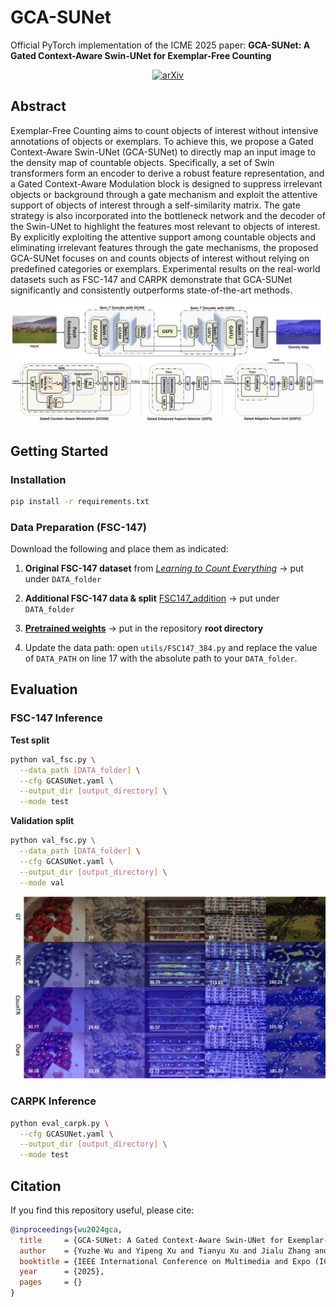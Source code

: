 # GCA-SUNet



Official PyTorch implementation of the ICME 2025 paper: **GCA-SUNet: A Gated Context-Aware Swin-UNet for Exemplar-Free Counting**
<p align="center">
  <a href="https://arxiv.org/abs/2409.12249">
    <img src="https://img.shields.io/badge/arXiv-2409.12249-b31b1b?logo=arXiv" alt="arXiv">
  </a>
</p>


## Abstract
Exemplar-Free Counting aims to count objects of interest without intensive annotations of objects or exemplars. To achieve this, we propose a Gated Context-Aware Swin-UNet (GCA-SUNet) to directly map an input image to the density map of countable objects. Specifically, a set of Swin transformers form an encoder to derive a robust feature representation, and a Gated Context-Aware Modulation block is designed to suppress irrelevant objects or background through a gate mechanism and exploit the attentive support of objects of interest through a self-similarity matrix. The gate strategy is also incorporated into the bottleneck network and the decoder of the Swin-UNet to highlight the features most relevant to objects of interest. By explicitly exploiting the attentive support among countable objects and eliminating irrelevant features through the gate mechanisms, the proposed GCA-SUNet focuses on and counts objects of interest without relying on predefined categories or exemplars. Experimental results on the real-world datasets such as FSC-147 and CARPK demonstrate that GCA-SUNet significantly and consistently outperforms state-of-the-art methods.

![Architecture](material/architecture.jpg)




## Getting Started

### Installation
```bash
pip install -r requirements.txt
````

### Data Preparation (FSC-147)

Download the following and place them as indicated:

1. **Original FSC-147 dataset** from *[Learning to Count Everything](https://drive.google.com/file/d/1ymDYrGs9DSRicfZbSCDiOu0ikGDh5k6S/view?usp=sharing)* → put under `DATA_folder`

2. **Additional FSC-147 data & split** [FSC147\_addition](https://drive.google.com/file/d/1ahkCdFDeUIWEmFEzhaqz_AeaRN1qEvvY/view?usp=drive_link) → put under `DATA_folder`

3. **[Pretrained weights](https://github.com/Amordia/GCA-SUNet/releases/download/Release/gcasunet.pth)** → put in the repository **root directory**

4. Update the data path: open `utils/FSC147_384.py` and replace the value of `DATA_PATH` on line 17 with the absolute path to your `DATA_folder`.
### 

## Evaluation

### FSC-147 Inference

**Test split**

```bash
python val_fsc.py \
  --data_path [DATA_folder] \
  --cfg GCASUNet.yaml \
  --output_dir [output_directory] \
  --mode test
```

**Validation split**

```bash
python val_fsc.py \
  --data_path [DATA_folder] \
  --cfg GCASUNet.yaml \
  --output_dir [output_directory] \
  --mode val
```

![Comparison](material/comparison.jpg)

### CARPK Inference

```bash
python eval_carpk.py \
  --cfg GCASUNet.yaml \
  --output_dir [output_directory] \
  --mode test
```

## Citation

If you find this repository useful, please cite:

```bibtex
@inproceedings{wu2024gca,
  title     = {GCA-SUNet: A Gated Context-Aware Swin-UNet for Exemplar-Free Counting},
  author    = {Yuzhe Wu and Yipeng Xu and Tianyu Xu and Jialu Zhang and Jianfeng Ren and Xudong Jiang},
  booktitle = {IEEE International Conference on Multimedia and Expo (ICME)},
  year      = {2025},
  pages     = {}
}
```

